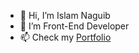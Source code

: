 - 👋 Hi, I’m Islam Naguib
- 👀 I’m Front-End Developer 
- 📫 Check my [Portfolio](https://in-port.vercel.app)

<!---
NAGUiB-1/NAGUiB-1 is a ✨ special ✨ repository because its `README.md` (this file) appears on your GitHub profile.
You can click the Preview link to take a look at your changes.
--->
